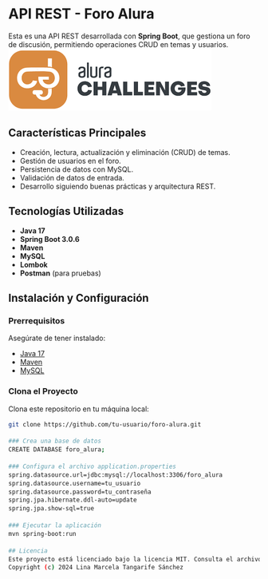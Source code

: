 # API REST - Foro Alura

Esta es una API REST desarrollada con **Spring Boot**, que gestiona un foro de discusión, permitiendo operaciones CRUD en temas y usuarios.
![Foro Alura](imagenes/images.png)

## Características Principales
- Creación, lectura, actualización y eliminación (CRUD) de temas.
- Gestión de usuarios en el foro.
- Persistencia de datos con MySQL.
- Validación de datos de entrada.
- Desarrollo siguiendo buenas prácticas y arquitectura REST.

## Tecnologías Utilizadas
- **Java 17**
- **Spring Boot 3.0.6**
- **Maven**
- **MySQL**
- **Lombok**
- **Postman** (para pruebas)

## Instalación y Configuración

### Prerrequisitos
Asegúrate de tener instalado:
- [Java 17](https://www.oracle.com/java/technologies/javase/jdk17-archive-downloads.html)
- [Maven](https://maven.apache.org/)
- [MySQL](https://dev.mysql.com/downloads/)

### Clona el Proyecto
Clona este repositorio en tu máquina local:
```bash
git clone https://github.com/tu-usuario/foro-alura.git

### Crea una base de datos
CREATE DATABASE foro_alura;

### Configura el archivo application.properties
spring.datasource.url=jdbc:mysql://localhost:3306/foro_alura
spring.datasource.username=tu_usuario
spring.datasource.password=tu_contraseña
spring.jpa.hibernate.ddl-auto=update
spring.jpa.show-sql=true

### Ejecutar la aplicación
mvn spring-boot:run

## Licencia
Este proyecto está licenciado bajo la licencia MIT. Consulta el archivo [LICENSE](LICENSE) para más información.
Copyright (c) 2024 Lina Marcela Tangarife Sánchez
